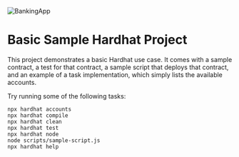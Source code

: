 
![BankingApp](https://user-images.githubusercontent.com/53660958/188001469-26c65124-f86b-4e8d-a2ac-c2e362da631b.gif)

# Basic Sample Hardhat Project

This project demonstrates a basic Hardhat use case. It comes with a sample contract, a test for that contract, a sample script that deploys that contract, and an example of a task implementation, which simply lists the available accounts.

Try running some of the following tasks:

```shell
npx hardhat accounts
npx hardhat compile
npx hardhat clean
npx hardhat test
npx hardhat node
node scripts/sample-script.js
npx hardhat help
```
